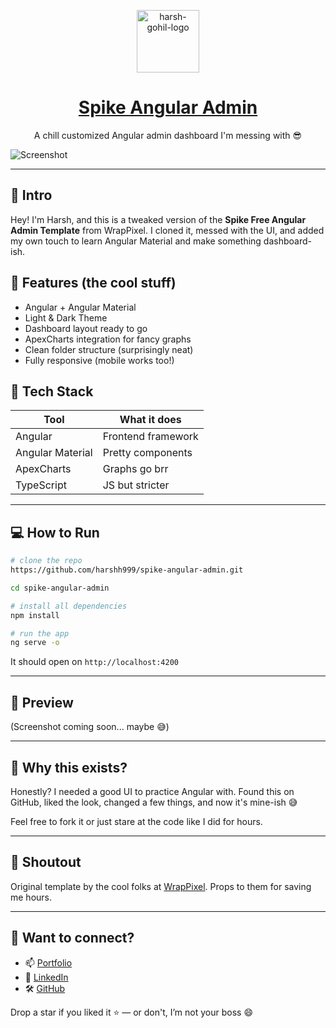 <p align="center">
   <a href="https://github.com/harshh999" target="_blank">
      <img src="https://avatars.githubusercontent.com/u/106004974?v=4" alt="harsh-gohil-logo" width="100px" height="100px">
   </a>
</p>
<h1 align="center">
   <a href="https://github.com/harshh999/spike-angular-admin" target="_blank">
       Spike Angular Admin 
   </a>
</h1>
<p align="center">A chill customized Angular admin dashboard I'm messing with 😎</p>

![Screenshot](https://www.wrappixel.com/wp-content/uploads/2023/10/Spike-Admin-Angular-WrapPixel-Preview-1.jpg)

---

## 👋 Intro

Hey! I'm Harsh, and this is a tweaked version of the **Spike Free Angular Admin Template** from WrapPixel. I cloned it, messed with the UI, and added my own touch to learn Angular Material and make something dashboard-ish.


## 🚀 Features (the cool stuff)

- Angular + Angular Material
- Light & Dark Theme
- Dashboard layout ready to go
- ApexCharts integration for fancy graphs
- Clean folder structure (surprisingly neat)
- Fully responsive (mobile works too!)


## 🧪 Tech Stack

| Tool | What it does |
|------|---------------|
| Angular | Frontend framework |
| Angular Material | Pretty components |
| ApexCharts | Graphs go brr |
| TypeScript | JS but stricter |

---

## 💻 How to Run

```bash
# clone the repo
https://github.com/harshh999/spike-angular-admin.git

cd spike-angular-admin

# install all dependencies
npm install

# run the app
ng serve -o
```

It should open on `http://localhost:4200`

---

## 📸 Preview

(Screenshot coming soon... maybe 😅)

---

## 🤔 Why this exists?

Honestly? I needed a good UI to practice Angular with. Found this on GitHub, liked the look, changed a few things, and now it's mine-ish 😅

Feel free to fork it or just stare at the code like I did for hours.

---

## 🙌 Shoutout

Original template by the cool folks at [WrapPixel](https://www.wrappixel.com/). Props to them for saving me hours.

---

## 🧠 Want to connect?

- 📫 [Portfolio](https://bit.ly/4laaqdP)
- 💼 [LinkedIn](https://www.linkedin.com/in/harshgohil9/)
- 🛠️ [GitHub](https://github.com/harshh999)

Drop a star if you liked it ⭐ — or don't, I’m not your boss 😄
